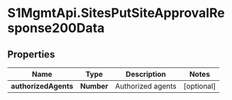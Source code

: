 # S1MgmtApi.SitesPutSiteApprovalResponse200Data

## Properties
Name | Type | Description | Notes
------------ | ------------- | ------------- | -------------
**authorizedAgents** | **Number** | Authorized agents | [optional] 


